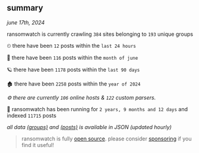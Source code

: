 
## summary
_june 17th, 2024_

ransomwatch is currently crawling `384` sites belonging to `193` unique groups

⏲ there have been `12` posts within the `last 24 hours`

🦈 there have been `116` posts within the `month of june`

🪐 there have been `1178` posts within the `last 90 days`

🏚 there have been `2258` posts within the `year of 2024`

_⚙️ there are currently `106` online hosts & `122` custom parsers._

🦕 ransomwatch has been running for `2 years, 9 months and 12 days` and indexed `11715` posts

_all data  [(groups)](http://ransomwhat.telemetry.ltd/groups) and [(posts)](http://ransomwhat.telemetry.ltd/posts) is available in JSON (updated hourly)_

> ransomwatch is fully [open source](https://github.com/joshhighet/ransomwatch#ransomwatch--). please consider [sponsoring](https://github.com/sponsors/joshhighet) if you find it useful!
